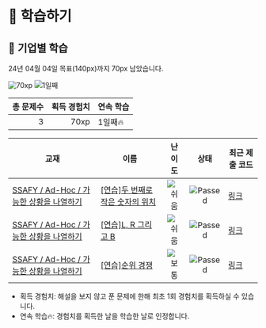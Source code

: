 # 📖 학습하기

## 🚀 기업별 학습
24년 04월 04일 목표(140px)까지 70px 남았습니다.

![70xp](https://img.shields.io/badge/EXP-70xp-%235cb85c.svg?for-the-badge)
![1일째](https://img.shields.io/badge/연속학습-1일째-%23E34F26.svg?for-the-badge)

|총 문제수|획득 경험치|연속 학습|
|---:|---:|---|
3|70xp|1일째🔥|

|교재|이름|난이도|상태|최근 제출 코드|
|---|---|:---:|:---:|---|
|[SSAFY / Ad-Hoc / 가능한 상황을 나열하기](https://www.codetree.ai/missions?missionId=20)|[[연습]두 번째로 작은 숫자의 위치](https://www.codetree.ai/missions/20/problems/location-of-the-second-smallest-number)|![쉬움][easy]|![Passed][passed]|[링크](https://github.com/jiyoulee/codetree-TILs/blob/main/240404/%EB%91%90%20%EB%B2%88%EC%A7%B8%EB%A1%9C%20%EC%9E%91%EC%9D%80%20%EC%88%98%EC%9D%98%20%EC%9C%84%EC%B9%98/location-of-the-second-smallest-number.py)|
|[SSAFY / Ad-Hoc / 가능한 상황을 나열하기](https://www.codetree.ai/missions?missionId=20)|[[연습]L, R 그리고 B](https://www.codetree.ai/missions/20/problems/l-r-and-b)|![쉬움][easy]|![Passed][passed]|[링크](https://github.com/jiyoulee/codetree-TILs/blob/main/240404/L%2C%20R%20%EA%B7%B8%EB%A6%AC%EA%B3%A0%20B/l-r-and-b.py)|
|[SSAFY / Ad-Hoc / 가능한 상황을 나열하기](https://www.codetree.ai/missions?missionId=20)|[[연습]순위 경쟁](https://www.codetree.ai/missions/20/problems/ranking-competition)|![보통][medium]|![Passed][passed]|[링크](https://github.com/jiyoulee/codetree-TILs/blob/main/240404/%EC%88%9C%EC%9C%84%20%EA%B2%BD%EC%9F%81/ranking-competition.py)|


* 획득 경험치: 해설을 보지 않고 푼 문제에 한해 최초 1회 경험치를 획득하실 수 있습니다.
* 연속 학습🔥: 경험치를 획득한 날을 학습한 날로 인정합니다.










[b5]: https://img.shields.io/badge/Bronze_5-%235D3E31.svg
[b4]: https://img.shields.io/badge/Bronze_4-%235D3E31.svg
[b3]: https://img.shields.io/badge/Bronze_3-%235D3E31.svg
[b2]: https://img.shields.io/badge/Bronze_2-%235D3E31.svg
[b1]: https://img.shields.io/badge/Bronze_1-%235D3E31.svg
[s5]: https://img.shields.io/badge/Silver_5-%23394960.svg
[s4]: https://img.shields.io/badge/Silver_4-%23394960.svg
[s3]: https://img.shields.io/badge/Silver_3-%23394960.svg
[s2]: https://img.shields.io/badge/Silver_2-%23394960.svg
[s1]: https://img.shields.io/badge/Silver_1-%23394960.svg
[g5]: https://img.shields.io/badge/Gold_5-%23FFC433.svg
[g4]: https://img.shields.io/badge/Gold_4-%23FFC433.svg
[g3]: https://img.shields.io/badge/Gold_3-%23FFC433.svg
[g2]: https://img.shields.io/badge/Gold_2-%23FFC433.svg
[g1]: https://img.shields.io/badge/Gold_1-%23FFC433.svg
[p5]: https://img.shields.io/badge/Platinum_5-%2376DDD8.svg
[p4]: https://img.shields.io/badge/Platinum_4-%2376DDD8.svg
[p3]: https://img.shields.io/badge/Platinum_3-%2376DDD8.svg
[p2]: https://img.shields.io/badge/Platinum_2-%2376DDD8.svg
[p1]: https://img.shields.io/badge/Platinum_1-%2376DDD8.svg
[passed]: https://img.shields.io/badge/Passed-%23009D27.svg
[failed]: https://img.shields.io/badge/Failed-%23D24D57.svg
[easy]: https://img.shields.io/badge/쉬움-%235cb85c.svg?for-the-badge
[medium]: https://img.shields.io/badge/보통-%23FFC433.svg?for-the-badge
[hard]: https://img.shields.io/badge/어려움-%23D24D57.svg?for-the-badge